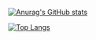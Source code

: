 [![Anurag's GitHub stats](https://github-readme-stats.vercel.app/api?username=Shizuku-in)](https://github.com/anuraghazra/github-readme-stats)

[![Top Langs](https://github-readme-stats.vercel.app/api/top-langs/?username=Shizuku-in&layout=compact)](https://github.com/anuraghazra/github-readme-stats)

